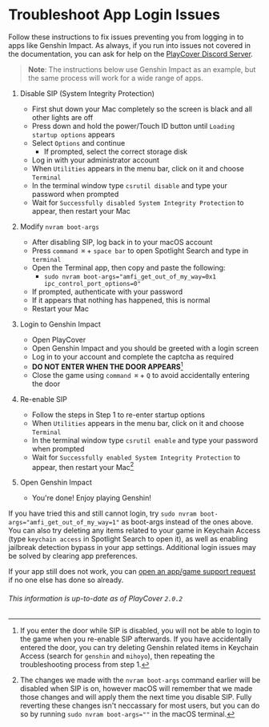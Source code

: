 # Troubleshoot App Login Issues

Follow these instructions to fix issues preventing you from logging in to apps like Genshin Impact. As always, if you run into issues not covered in the documentation, you can ask for help on the [PlayCover Discord Server](https://discord.gg/rMv5qxGTGC).

>__Note__: The instructions below use Genshin Impact as an example, but the same process will work for a wide range of apps.

1. Disable SIP (System Integrity Protection)
    - First shut down your Mac completely so the screen is black and all other lights are off
    - Press down and hold the power/Touch ID button until `Loading startup options` appears
    - Select `Options` and continue
        - If prompted, select the correct storage disk
    - Log in with your administrator account 
    - When `Utilities` appears in the menu bar, click on it and choose `Terminal`
    - In the terminal window type `csrutil disable` and type your password when prompted
    - Wait for `Successfully disabled System Integrity Protection` to appear, then restart your Mac

2. Modify `nvram boot-args`
    - After disabling SIP, log back in to your macOS account
    - Press `command ⌘` + `space bar` to open Spotlight Search and type in `terminal`
    - Open the Terminal app, then copy and paste the following:
        - `sudo nvram boot-args="amfi_get_out_of_my_way=0x1 ipc_control_port_options=0"`
    - If prompted, authenticate with your password 
    - If it appears that nothing has happened, this is normal
    - Restart your Mac

3. Login to Genshin Impact
    - Open PlayCover
    - Open Genshin Impact and you should be greeted with a login screen
    - Log in to your account and complete the captcha as required
    - **DO NOT ENTER WHEN THE DOOR APPEARS**[^1]
    - Close the game using `command ⌘` + `Q` to avoid accidentally entering the door

4. Re-enable SIP
    - Follow the steps in Step 1 to re-enter startup options
    - When `Utilities` appears in the menu bar, click on it and choose `Terminal`
    - In the terminal window type `csrutil enable` and type your password when prompted
    - Wait for `Successfully enabled System Integrity Protection` to appear, then restart your Mac[^2]

5. Open Genshin Impact
    - You're done! Enjoy playing Genshin!

If you have tried this and still cannot login, try `sudo nvram boot-args="amfi_get_out_of_my_way=1"` as boot-args instead of the ones above. You can also try deleting any items related to your game in Keychain Access (type `keychain access` in Spotlight Search to open it), as well as enabling jailbreak detection bypass in your app settings. Additional login issues may be solved by clearing app preferences.

If your app still does not work, you can [open an app/game support request](https://github.com/PlayCover/PlayCover/issues/new/choose) if no one else has done so already.

[^1]: If you enter the door while SIP is disabled, you will not be able to login to the game when you re-enable SIP afterwards. If you have accidentally entered the door, you can try deleting Genshin related items in Keychain Access (search for `genshin` and `mihoyo`), then repeating the troubleshooting process from step 1.

[^2]: The changes we made with the `nvram boot-args` command earlier will be disabled when SIP is on, however macOS will remember that we made those changes and will apply them the next time you disable SIP. Fully reverting these changes isn't neccassary for most users, but you can do so by running `sudo nvram boot-args=""` in the macOS terminal. 

###### This information is up-to-date as of PlayCover `2.0.2`
